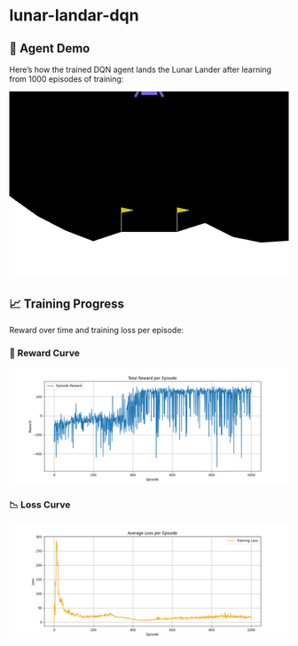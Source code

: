 # lunar-landar-dqn

## 🚀 Agent Demo

Here’s how the trained DQN agent lands the Lunar Lander after learning from 1000 episodes of training:

![Best Landing](results/videos/best_landing.gif)

## 📈 Training Progress

Reward over time and training loss per episode:

### 🚀 Reward Curve
![Reward Curve](results/plots/reward_curve.png)

### 📉 Loss Curve
![Loss Curve](results/plots/loss_curve.png)

